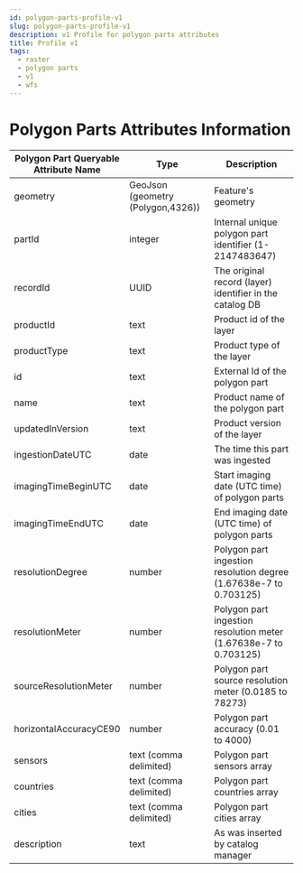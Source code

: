 ```yaml
---
id: polygon-parts-profile-v1
slug: polygon-parts-profile-v1
description: v1 Profile for polygon parts attributes
title: Profile v1
tags:
  - raster
  - polygon parts
  - v1
  - wfs
---
```


# Polygon Parts Attributes Information


| **Polygon Part Queryable <br/> Attribute Name** | **Type** | **Description** | 
| ----------- | ----------- | ----------- | 
| geometry | GeoJson (geometry (Polygon,4326)) | Feature's geometry |
| partId | integer | Internal unique polygon part identifier (1-2147483647) |
| recordId | UUID | The original record (layer) identifier in the catalog DB |
| productId | text | Product id of the layer |
| productType | text | Product type of the layer |
| id | text | External Id of the polygon part |
| name | text | Product name of the polygon part |
| updatedInVersion | text | Product version of the layer |
| ingestionDateUTC | date | The time this part was ingested |
| imagingTimeBeginUTC | date | Start imaging date (UTC time) of polygon parts |
| imagingTimeEndUTC | date | End imaging date (UTC time) of polygon parts |
| resolutionDegree | number | Polygon part ingestion resolution degree (1.67638e-7 to 0.703125) |
| resolutionMeter | number | Polygon part ingestion resolution meter (1.67638e-7 to 0.703125) |
| sourceResolutionMeter | number | Polygon part source resolution meter (0.0185 to 78273) |
| horizontalAccuracyCE90 | number | Polygon part accuracy (0.01 to 4000) |
| sensors | text (comma delimited) | Polygon part sensors array |
| countries | text (comma delimited) | Polygon part countries array |
| cities | text  (comma delimited) | Polygon part cities array |
| description | text | As was inserted by catalog manager |

